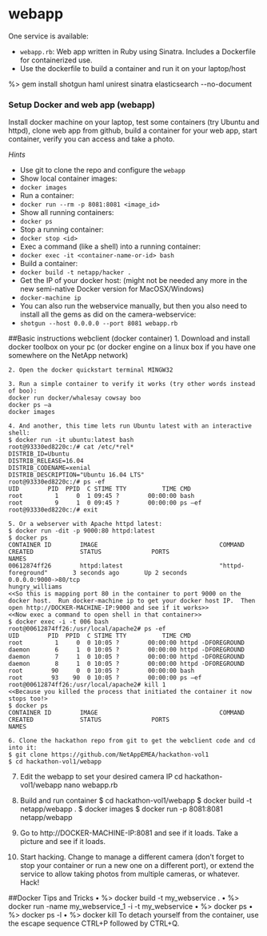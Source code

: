 # webapp

One service is available:

* `webapp.rb`: Web app written in Ruby using Sinatra. Includes a Dockerfile for containerized use.
* Use the dockerfile to build a container and run it on your laptop/host

%> gem install shotgun haml unirest sinatra elasticsearch --no-document

### Setup Docker and web app (webapp)
Install docker machine on your laptop, test some containers (try Ubuntu and httpd), clone web app from github, build a container for your web app, start container, verify you can access and take a photo.

*Hints*

* Use git to clone the repo and configure the `webapp`
* Show local container images:
 *  `docker images`
* Run a container:
 *  `docker run --rm -p 8081:8081 <image_id>`
* Show all running containers:
 *  `docker ps`
* Stop a running container:
 *  `docker stop <id>`
* Exec a command (like a shell) into a running container:
 *  `docker exec -it <container-name-or-id> bash`
* Build a container:
 *  `docker build -t netapp/hacker .`
* Get the IP of your docker host: (might not be needed any more in the new semi-native Docker version for MacOSX/Windows)
 *  `docker-machine ip`
* You can also run the webservice manually, but then you also need to install all the gems as did on the camera-webservice:
 * `shotgun --host 0.0.0.0 --port 8081 webapp.rb`


##Basic instructions webclient (docker container)
 	1. Download and install docker toolbox on your pc (or docker engine on a linux box if you have one somewhere on the NetApp network)

 	2. Open the docker quickstart terminal MINGW32

 	3. Run a simple container to verify it works (try other words instead of boo):
 	docker run docker/whalesay cowsay boo
 	docker ps –a
 	docker images

 	4. And another, this time lets run Ubuntu latest with an interactive shell:
 	$ docker run -it ubuntu:latest bash
 	root@93330ed8220c:/# cat /etc/*rel*
 	DISTRIB_ID=Ubuntu
 	DISTRIB_RELEASE=16.04
 	DISTRIB_CODENAME=xenial
 	DISTRIB_DESCRIPTION="Ubuntu 16.04 LTS"
 	root@93330ed8220c:/# ps -ef
 	UID        PID  PPID  C STIME TTY          TIME CMD
 	root         1     0  1 09:45 ?        00:00:00 bash
 	root         9     1  0 09:45 ?        00:00:00 ps –ef
 	root@93330ed8220c:/# exit

 	5. Or a webserver with Apache httpd latest:
 	$ docker run -dit -p 9000:80 httpd:latest
 	$ docker ps
 	CONTAINER ID        IMAGE                                  COMMAND                  CREATED             STATUS              PORTS                                                       NAMES
 	00612874ff26        httpd:latest                           "httpd-foreground"       3 seconds ago       Up 2 seconds        0.0.0.0:9000->80/tcp                                        hungry_williams
 	<<So this is mapping port 80 in the container to port 9000 on the docker host.  Run docker-machine ip to get your docker host IP.  Then open http://DOCKER-MACHINE-IP:9000 and see if it works>>
 	<<Now exec a command to open shell in that container>>
 	$ docker exec -i -t 006 bash
 	root@00612874ff26:/usr/local/apache2# ps -ef
 	UID        PID  PPID  C STIME TTY          TIME CMD
 	root         1     0  0 10:05 ?        00:00:00 httpd -DFOREGROUND
 	daemon       6     1  0 10:05 ?        00:00:00 httpd -DFOREGROUND
 	daemon       7     1  0 10:05 ?        00:00:00 httpd -DFOREGROUND
 	daemon       8     1  0 10:05 ?        00:00:00 httpd -DFOREGROUND
 	root        90     0  0 10:05 ?        00:00:00 bash
 	root        93    90  0 10:05 ?        00:00:00 ps –ef
 	root@00612874ff26:/usr/local/apache2# kill 1
 	<<Because you killed the process that initiated the container it now stops too!>
 	$ docker ps
 	CONTAINER ID        IMAGE                                  COMMAND                  CREATED             STATUS              PORTS                                                       NAMES
 	 
 	6. Clone the hackathon repo from git to get the webclient code and cd into it:
 	$ git clone https://github.com/NetAppEMEA/hackathon-vol1
 	$ cd hackathon-vol1/webapp

  7. Edit the webapp to set your desired camera IP
 	cd hackathon-vol1/webapp
 	nano webapp.rb

  8. Build and run container
 	$ cd hackathon-vol1/webapp
 	$ docker build -t netapp/webapp .
 	$ docker images
 	$ docker run -p 8081:8081 netapp/webapp

  9. Go to http://DOCKER-MACHINE-IP:8081 and see if it loads.  Take a picture and see if it loads.

  10. Start hacking.  Change to manage a different camera (don’t forget to stop your container or run a new one on a different port), or extend the service to allow taking photos from multiple cameras, or whatever.  Hack!

##Docker Tips and Tricks
 	• %> docker build -t my_webservice .
 	• %> docker run -name my_webservice_1 -i -t my_webservice
 	• %> docker ps
 	• %> docker ps -l
 	• %> docker kill <id>
 To detach yourself from the container, use the escape sequence CTRL+P followed by CTRL+Q.
